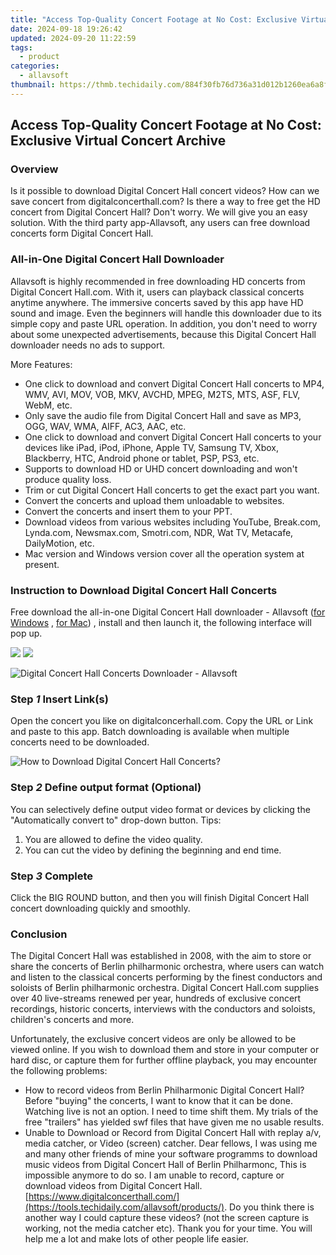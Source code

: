 ```yaml
---
title: "Access Top-Quality Concert Footage at No Cost: Exclusive Virtual Concert Archive"
date: 2024-09-18 19:26:42
updated: 2024-09-20 11:22:59
tags:
  - product
categories:
  - allavsoft
thumbnail: https://thmb.techidaily.com/884f30fb76d736a31d012b1260ea6a8f9da2a38ed444b62a3affa09c8e1b5db3.jpg
---
```


## Access Top-Quality Concert Footage at No Cost: Exclusive Virtual Concert Archive

### Overview

Is it possible to download Digital Concert Hall concert videos? How can we save concert from digitalconcerthall.com? Is there a way to free get the HD concert from Digital Concert Hall? Don't worry. We will give you an easy solution. With the third party app-Allavsoft, any users can free download concerts form Digital Concert Hall.

### All-in-One Digital Concert Hall Downloader

Allavsoft is highly recommended in free downloading HD concerts from Digital Concert Hall.com. With it, users can playback classical concerts anytime anywhere. The immersive concerts saved by this app have HD sound and image. Even the beginners will handle this downloader due to its simple copy and paste URL operation. In addition, you don't need to worry about some unexpected advertisements, because this Digital Concert Hall downloader needs no ads to support.

More Features:

* One click to download and convert Digital Concert Hall concerts to MP4, WMV, AVI, MOV, VOB, MKV, AVCHD, MPEG, M2TS, MTS, ASF, FLV, WebM, etc.
* Only save the audio file from Digital Concert Hall and save as MP3, OGG, WAV, WMA, AIFF, AC3, AAC, etc.
* One click to download and convert Digital Concert Hall concerts to your devices like iPad, iPod, iPhone, Apple TV, Samsung TV, Xbox, Blackberry, HTC, Android phone or tablet, PSP, PS3, etc.
* Supports to download HD or UHD concert downloading and won't produce quality loss.
* Trim or cut Digital Concert Hall concerts to get the exact part you want.
* Convert the concerts and upload them unloadable to websites.
* Convert the concerts and insert them to your PPT.
* Download videos from various websites including YouTube, Break.com, Lynda.com, Newsmax.com, Smotri.com, NDR, Wat TV, Metacafe, DailyMotion, etc.
* Mac version and Windows version cover all the operation system at present.

### Instruction to Download Digital Concert Hall Concerts

Free download the all-in-one Digital Concert Hall downloader - Allavsoft ([for Windows](https://tools.techidaily.com/allavsoft/products/) , [for Mac](https://tools.techidaily.com/allavsoft/products/)) , install and then launch it, the following interface will pop up.

[![](https://www.allavsoft.com/how-to/../images/how-to/free-download-win.jpg)](https://tools.techidaily.com/allavsoft/products/) [![](https://www.allavsoft.com/how-to/../images/how-to/free-download-mac.jpg)](https://tools.techidaily.com/allavsoft/products/)

![Digital Concert Hall Concerts Downloader - Allavsoft](https://www.allavsoft.com/how-to/../images/allavsoft/screen-shot-600.jpg)

### Step _1_ Insert Link(s)

Open the concert you like on digitalconcerhall.com. Copy the URL or Link and paste to this app. Batch downloading is available when multiple concerts need to be downloaded.

![How to Download Digital Concert Hall Concerts?](https://www.allavsoft.com/how-to/../images/how-to/netflix-downloader-mac-windows/download-netflix-movies.jpg)

### Step _2_ Define output format (Optional)

You can selectively define output video format or devices by clicking the "Automatically convert to" drop-down button. Tips:

1. You are allowed to define the video quality.
2. You can cut the video by defining the beginning and end time.

### Step _3_ Complete

Click the BIG ROUND button, and then you will finish Digital Concert Hall concert downloading quickly and smoothly.

### Conclusion

The Digital Concert Hall was established in 2008, with the aim to store or share the concerts of Berlin philharmonic orchestra, where users can watch and listen to the classical concerts performing by the finest conductors and soloists of Berlin philharmonic orchestra. Digital Concert Hall.com supplies over 40 live-streams renewed per year, hundreds of exclusive concert recordings, historic concerts, interviews with the conductors and soloists, children's concerts and more.

Unfortunately, the exclusive concert videos are only be allowed to be viewed online. If you wish to download them and store in your computer or hard disc, or capture them for further offline playback, you may encounter the following problems:

* How to record videos from Berlin Philharmonic Digital Concert Hall? Before "buying" the concerts, I want to know that it can be done. Watching live is not an option. I need to time shift them. My trials of the free "trailers" has yielded swf files that have given me no usable results.
* Unable to Download or Record from Digital Concert Hall with replay a/v, media catcher, or Video (screen) catcher. Dear fellows, I was using me and many other friends of mine your software programms to download music videos from Digital Concert Hall of Berlin Philharmonc, This is impossible anymore to do so. I am unable to record, capture or download videos from Digital Concert Hall.[https://www.digitalconcerthall.com/](https://tools.techidaily.com/allavsoft/products/). Do you think there is another way I could capture these videos? (not the screen capture is working, not the media catcher etc). Thank you for your time. You will help me a lot and make lots of other people life easier.

<ins class="adsbygoogle"
     style="display:block"
     data-ad-format="autorelaxed"
     data-ad-client="ca-pub-7571918770474297"
     data-ad-slot="1223367746"></ins>



<ins class="adsbygoogle"
     style="display:block"
     data-ad-client="ca-pub-7571918770474297"
     data-ad-slot="8358498916"
     data-ad-format="auto"
     data-full-width-responsive="true"></ins>
